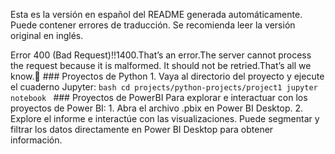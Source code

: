 Esta es la versión en español del README generada automáticamente. Puede contener errores de traducción. Se recomienda leer la versión original en inglés.

Error 400 (Bad Request)!!1400.That’s an error.The server cannot process the request because it is malformed. It should not be retried.That’s all we know.🚀 ### Proyectos de Python 1. Vaya al directorio del proyecto y ejecute el cuaderno Jupyter: ```bash cd projects/python-projects/project1 jupyter notebook ``` ### Proyectos de PowerBI Para explorar e interactuar con los proyectos de Power BI: 1. Abra el archivo .pbix en Power BI Desktop. 2. Explore el informe e interactúe con las visualizaciones. Puede segmentar y filtrar los datos directamente en Power BI Desktop para obtener información.